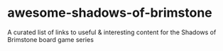 # awesome-shadows-of-brimstone
A curated list of links to useful &amp; interesting content for the Shadows of Brimstone board game series
